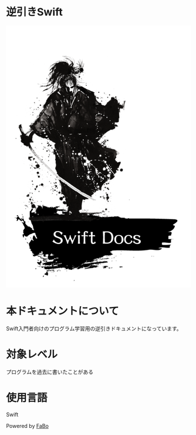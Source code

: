 逆引きSwift
=======

![](/img/title_swift.png)

# 本ドキュメントについて

Swift入門者向けのプログラム学習用の逆引きドキュメントになっています。

# 対象レベル

プログラムを過去に書いたことがある

# 使用言語

Swift


Powered by [FaBo](http://www.fabo.io)